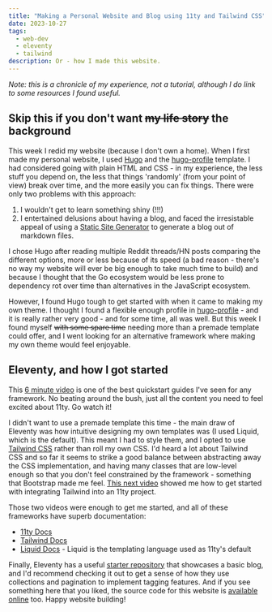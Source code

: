 ```yaml
---
title: "Making a Personal Website and Blog using 11ty and Tailwind CSS"
date: 2023-10-27
tags:
  - web-dev
  - eleventy
  - tailwind
description: Or - how I made this website.
---
```


_Note: this is a chronicle of my experience, not a tutorial, although I do link to some resources I found useful._

## Skip this if you don't want ~~my life story~~ the background

This week I redid my website (because I don't own a home). When I first made my personal website, I used [Hugo](https://gohugo.io/) and the [hugo-profile](https://github.com/gurusabarish/hugo-profile) template. I had considered going with plain HTML and CSS - in my experience, the less stuff you depend on, the less that things 'randomly' (from your point of view) break over time, and the more easily you can fix things. There were only two problems with this approach:

1. I wouldn't get to learn something shiny (!!!)
2. I entertained delusions about having a blog, and faced the irresistable appeal of using a [Static Site Generator](https://byteofdev.com/posts/static-site-generators/) to generate a blog out of markdown files.

I chose Hugo after reading multiple Reddit threads/HN posts comparing the different options, more or less because of its speed (a bad reason - there's no way my website will ever be big enough to take much time to build) and because I thought that the Go ecosystem would be less prone to dependency rot over time than alternatives in the JavaScript ecosystem.

However, I found Hugo tough to get started with when it came to making my own theme. I thought I found a flexible enough profile in [hugo-profile](https://github.com/gurusabarish/hugo-profile) - and it is really rather very good - and for some time, all was well. But this week I found myself ~~with some spare time~~ needing more than a premade template could offer, and I went looking for an alternative framework where making my own theme would feel enjoyable.

## Eleventy, and how I got started

This [6 minute video](https://www.youtube.com/watch?v=kzf9A9tkkl4) is one of the best quickstart guides I've seen for any framework. No beating around the bush, just all the content you need to feel excited about 11ty. Go watch it! 

I didn't want to use a premade template this time - the main draw of Eleventy was how intuitive designing my own templates was (I used Liquid, which is the default). This meant I had to style them, and I opted to use [Tailwind CSS](https://tailwindcss.com/) rather than roll my own CSS. I'd heard a lot about Tailwind CSS and so far it seems to strike a good balance between abstracting away the CSS implementation, and having many classes that are low-level enough so that you don't feel constrained by the framework - something that Bootstrap made me feel. [This next video](https://www.youtube.com/watch?v=VcW3T9EOo5M) showed me how to get started with integrating Tailwind into an 11ty project.

Those two videos were enough to get me started, and all of these frameworks have superb documentation:
- [11ty Docs](https://www.11ty.dev/docs/collections/)
- [Tailwind Docs](https://tailwindcss.com/docs/flex-basis)
- [Liquid Docs](https://shopify.github.io/liquid/) - Liquid is the templating language used as 11ty's default

Finally, Eleventy has a useful [starter repository](https://github.com/11ty/eleventy-base-blog) that showcases a basic blog, and I'd recommend checking it out to get a sense of how they use collections and pagination to implement tagging features. And if you see something here that you liked, the source code for this website is [available online](https://github.com/NishantTharani/11tyWebsite) too. Happy website building!

